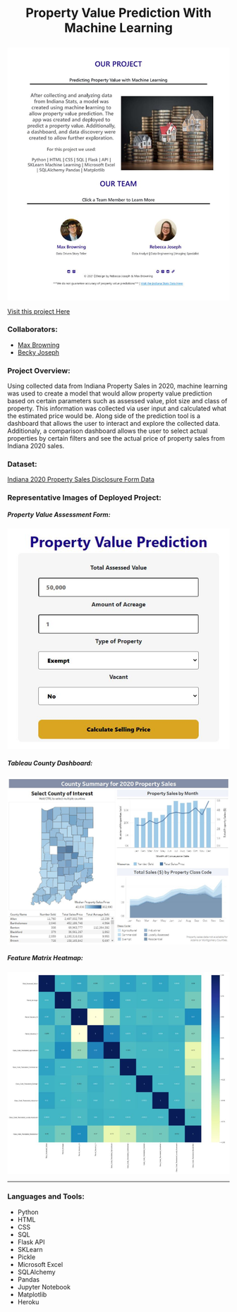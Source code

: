 # <p align ="center">Property Value Prediction With Machine Learning </p>



![Image of Project Home Page](https://raw.githubusercontent.com/Cosette3737/RebeccaJoseph/main/assets/img/propertypredict.JPG)


[Visit this project Here](https://property-sales-predictor-in20.herokuapp.com/)
### Collaborators:
* [Max Browning](https://github.com/MaxBrowning)
* [Becky Joseph](https://github.com/Cosette3737)


### Project Overview:
Using collected data from Indiana Property Sales in 2020, machine learning was used to create a model that would allow property value prediction based on certain parameters such as assessed value, plot size and class of property.  This information was collected via user input and calculated what the estimated price would be.  Along side of the prediction tool is a dashboard that allows the user to interact and explore the collected data. Additionaly, a comparison dashboard allows the user to select actual properties by certain filters and see the actual price of property sales from Indiana 2020 sales. 

### Dataset:
[Indiana 2020 Property Sales Disclosure Form Data](https://www.stats.indiana.edu/topic/sdf.asp)

### Representative Images of Deployed Project:
##### Property Value Assessment Form:
![Image of Property Value Assessment Form](https://github.com/MaxBrowning/butler-project3-groupD/blob/main/images/Property_Predictor.JPG)

##### Tableau County Dashboard:
![Image of Tableau dashboard exploring county data](https://github.com/MaxBrowning/butler-project3-groupD/blob/main/images/Tableau_County_Dashboard.JPG)

##### Feature Matrix Heatmap:
![Image of Machine Learning feature matrix heatmap](https://github.com/MaxBrowning/butler-project3-groupD/blob/main/images/Correlation_Heatmap.JPG)

---

### Languages and Tools:
* Python
* HTML
* CSS
* SQL
* Flask API
* SKLearn
* Pickle
* Microsoft Excel
* SQLAlchemy
* Pandas
* Jupyter Notebook
* Matplotlib
* Heroku

